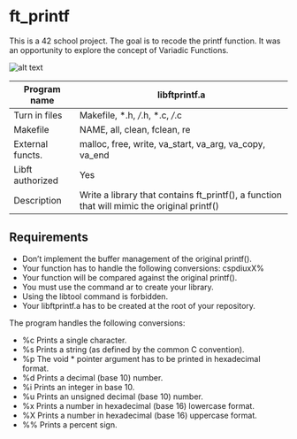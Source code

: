 # ft_printf

This is a 42 school project. The goal is to recode the printf function. It was an opportunity to explore the concept of Variadic Functions.

![alt text](https://github.com/cedvid/ft_printf/blob/main/img/grade.png?raw=true)

|Program name|libftprintf.a|
|------------|-------------|
|Turn in files|Makefile, *.h, */*.h, *.c, */*.c|
|Makefile|NAME, all, clean, fclean, re|
|External functs.|malloc, free, write, va_start, va_arg, va_copy, va_end|
|Libft authorized|Yes|
|Description|Write a library that contains ft_printf(), a function that will mimic the original printf()|

## Requirements

- Don’t implement the buffer management of the original printf().
- Your function has to handle the following conversions: cspdiuxX%
- Your function will be compared against the original printf().
- You must use the command ar to create your library.
- Using the libtool command is forbidden.
- Your libftprintf.a has to be created at the root of your repository.

The program handles the following conversions:
- %c Prints a single character.
- %s Prints a string (as defined by the common C convention).
- %p The void * pointer argument has to be printed in hexadecimal format.
- %d Prints a decimal (base 10) number.
- %i Prints an integer in base 10.
- %u Prints an unsigned decimal (base 10) number.
- %x Prints a number in hexadecimal (base 16) lowercase format.
- %X Prints a number in hexadecimal (base 16) uppercase format.
- %% Prints a percent sign.
